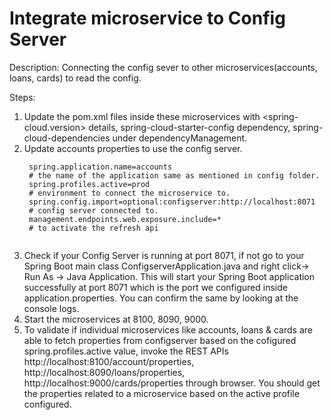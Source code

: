 # Integrate microservice to Config Server #

Description: Connecting the config sever to other microservices(accounts, loans, cards) to read the config.

Steps:
1. Update the pom.xml files inside these microservices with <spring-cloud.version> details, spring-cloud-starter-config dependency, spring-cloud-dependencies under dependencyManagement.
2. Update accounts properties to use the config server.
   ```  
    spring.application.name=accounts
    # the name of the application same as mentioned in config folder.
    spring.profiles.active=prod
    # environment to connect the microservice to.
    spring.config.import=optional:configserver:http://localhost:8071
    # config server connected to.
    management.endpoints.web.exposure.include=*
    # to activate the refresh api
    
  3. Check if your Config Server is running at port 8071, if not go to your Spring Boot main class ConfigserverApplication.java and right click-> Run As -> Java Application. This will start your Spring Boot application successfully at port 8071 which is the port we configured inside application.properties. 
     You can confirm the same by looking at the console logs.
  4. Start the microservices at 8100, 8090, 9000.
  5. To validate if individual microservices like accounts, loans & cards are able to fetch properties from configserver based on the cofigured spring.profiles.active value, invoke the REST APIs http://localhost:8100/account/properties, http://localhost:8090/loans/properties, http://localhost:9000/cards/properties through browser. 
     You should get the properties related to a microservice based on the active profile configured.
